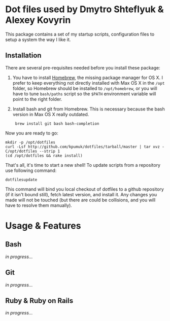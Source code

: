 Dot files used by Dmytro Shteflyuk & Alexey Kovyrin
===================================================

This package contains a set of my startup scripts, configuration
files to setup a system the way I like it.

Installation
------------

There are several pre-requisites needed before you install these
package:

1. You have to install [Homebrew](http://github.com/mxcl/homebrew),
   the missing package manager for OS X. I prefer to keep everything
   not directly installed with Max OS X in the `/opt` folder, so
   Homebrew should be installed to `/opt/homebrew`, or you will have
   to tune `bash/paths` script so the `$PATH` environment variable will
   point to the right folder.
2. Install bash and git from Homebrew. This is necessary because
   the bash version in Max OS X really outdated.

        brew install git bash bash-completion

Now you are ready to go:

    mkdir -p /opt/dotfiles
    curl -Lsf http://github.com/kpumuk/dotfiles/tarball/master | tar xvz -C/opt/dotfiles --strip 1
    (cd /opt/dotfiles && rake install)

That's all, it's time to start a new shell! To update scripts from
a repository use following command:

    dotfilesupdate

This command will bind you local checkout of dotfiles to a github
repository (if it isn't bound still), fetch latest version, and install
it. Any changes you made will not be touched (but there are could be
collisions, and you will have to resolve them manually).

Usage & Features
================

Bash
----

_in progress..._

Git
---

_in progress..._

Ruby & Ruby on Rails
--------------------

_in progress..._
